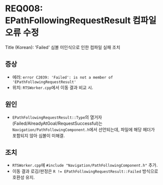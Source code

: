 # REQ008: EPathFollowingRequestResult 컴파일 오류 수정

Title (Korean): 'Failed' 심볼 미인식으로 인한 컴파일 실패 조치

## 증상
- 에러: `error C2039: 'Failed': is not a member of 'EPathFollowingRequestResult'`
- 위치: `RTSWorker.cpp`에서 이동 결과 비교 시.

## 원인
- `EPathFollowingRequestResult::Type`의 열거자(Failed/AlreadyAtGoal/RequestSuccessful)는 `Navigation/PathFollowingComponent.h`에서 선언되는데, 파일에 해당 헤더가 포함되지 않아 심볼이 미해결.

## 조치
- `RTSWorker.cpp`에 `#include "Navigation/PathFollowingComponent.h"` 추가.
- 이동 결과 로깅/판정은 `R != EPathFollowingRequestResult::Failed` 방식으로 호환성 유지.

